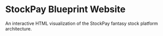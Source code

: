 # StockPay Blueprint Website

An interactive HTML visualization of the StockPay fantasy stock platform architecture.